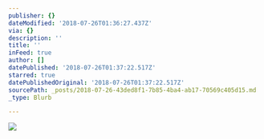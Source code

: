 ```yaml
---
publisher: {}
dateModified: '2018-07-26T01:36:27.437Z'
via: {}
description: ''
title: ''
inFeed: true
author: []
datePublished: '2018-07-26T01:37:22.517Z'
starred: true
datePublishedOriginal: '2018-07-26T01:37:22.517Z'
sourcePath: _posts/2018-07-26-43ded8f1-7b85-4ba4-ab17-70569c405d15.md
_type: Blurb

---
```

![](https://the-grid-user-content.s3-us-west-2.amazonaws.com/a3f7ec35-e501-4557-9169-b71569906a6d.jpg)